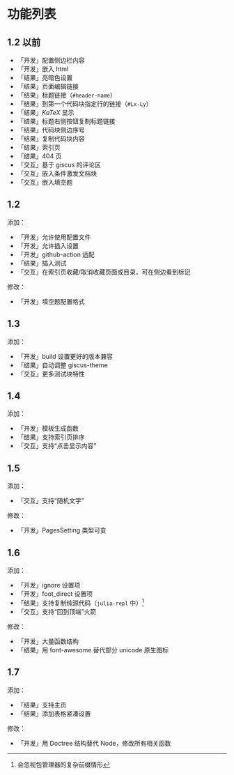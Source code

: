 # 功能列表
## 1.2 以前
- 「开发」配置侧边栏内容
- 「开发」嵌入 html
- 「结果」亮暗色设置
- 「结果」页面编辑链接
- 「结果」标题链接（`#header-name`）
- 「结果」到第一个代码块指定行的链接（`#Lx-Ly`）
- 「结果」$KaTeX$ 显示
- 「结果」标题右侧按钮复制标题链接
- 「结果」代码块侧边序号
- 「结果」复制代码块内容
- 「结果」索引页
- 「结果」404 页
- 「交互」基于 giscus 的评论区
- 「交互」嵌入条件激发文档块
- 「交互」嵌入填空题

## 1.2
添加：
- 「开发」允许使用配置文件
- 「开发」允许插入设置
- 「开发」github-action 适配
- 「结果」插入测试
- 「交互」在索引页收藏/取消收藏页面或目录，可在侧边看到标记

修改：
- 「开发」填空题配置格式

## 1.3
添加：
- 「开发」build 设置更好的版本兼容
- 「结果」自动调整 giscus-theme
- 「交互」更多测试块特性

## 1.4
添加：
- 「开发」模板生成函数
- 「结果」支持索引页排序
- 「交互」支持“点击显示内容”

## 1.5
添加：
- 「交互」支持“随机文字”

修改：
- 「开发」PagesSetting 类型可变

## 1.6
添加：
- 「开发」ignore 设置项
- 「开发」foot_direct 设置项
- 「结果」支持复制纯源代码（`julia-repl` 中）[^1]
- 「交互」支持“回到顶端”火箭

修改：
- 「开发」大量函数结构
- 「结果」用 font-awesome 替代部分 unicode 原生图标

## 1.7
添加：
- 「结果」支持主页
- 「结果」添加表格紧凑设置

修改：
- 「开发」用 Doctree 结构替代 Node，修改所有相关函数

[^1]: 会忽视包管理器的复杂前缀情形
